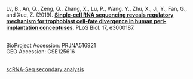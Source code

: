 Lv, B., An, Q., Zeng, Q., Zhang, X., Lu, P., Wang, Y., Zhu, X., Ji, Y., Fan, G., and Xue, Z. (2019). **[Single-cell RNA sequencing reveals regulatory mechanism for trophoblast cell-fate divergence in human peri-implantation conceptuses](https://doi.org/10.1371/journal.pbio.3000187)**. PLoS Biol. 17, e3000187.

<br>
BioProject Accession: PRJNA516921<br>
GEO Accession: GSE125616<br>
<br>

[scRNA-Seq secondary analysis](
https://htmlpreview.github.io/?https://github.com/jlduan/Replica/blob/master/journal.pbio.3000187/notebooks/analyze.html)<br>
